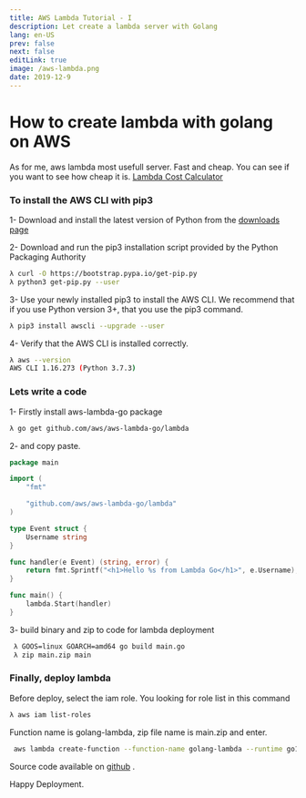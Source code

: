 ```yaml
---
title: AWS Lambda Tutorial - I
description: Let create a lambda server with Golang
lang: en-US
prev: false
next: false
editLink: true
image: /aws-lambda.png
date: 2019-12-9
---
```


# How to create lambda with golang on AWS

As for me, aws lambda most usefull server. Fast and cheap. You can see if you want to see how cheap it is. [Lambda Cost Calculator](https://dashbird.io/lambda-cost-calculator/)

### To install the AWS CLI with pip3

1- Download and install the latest version of Python from the [downloads page](https://www.python.org/downloads/)

2- Download and run the pip3 installation script provided by the Python Packaging Authority
```bash
λ curl -O https://bootstrap.pypa.io/get-pip.py
λ python3 get-pip.py --user
```

3- Use your newly installed pip3 to install the AWS CLI. We recommend that if you use Python version 3+, that you use the pip3 command.

```bash
λ pip3 install awscli --upgrade --user
```

4- Verify that the AWS CLI is installed correctly.
```bash
λ aws --version
AWS CLI 1.16.273 (Python 3.7.3)
```

### Lets write a code

1- Firstly install aws-lambda-go package

```bash
λ go get github.com/aws/aws-lambda-go/lambda
```

2- and copy paste.
```go
package main

import (
	"fmt"

	"github.com/aws/aws-lambda-go/lambda"
)

type Event struct {
	Username string
}

func handler(e Event) (string, error) {
	return fmt.Sprintf("<h1>Hello %s from Lambda Go</h1>", e.Username), nil
}

func main() {
	lambda.Start(handler)
}

```
3- build binary and zip to code for lambda deployment

```bash
 λ GOOS=linux GOARCH=amd64 go build main.go
 λ zip main.zip main 
```

### Finally, deploy lambda

Before deploy, select the iam role. You looking for role list in this command

```bash
λ aws iam list-roles
```

Function name is golang-lambda, zip file name is main.zip and enter.

```bash
 aws lambda create-function --function-name golang-lambda --runtime go1.x --zip-file fileb://main.zip --handler main --role arn:aws:iam::123456789012:user/kev
```

Source code available on [github](https://github.com/kevsersrca/golang-lambda) .

Happy Deployment.
